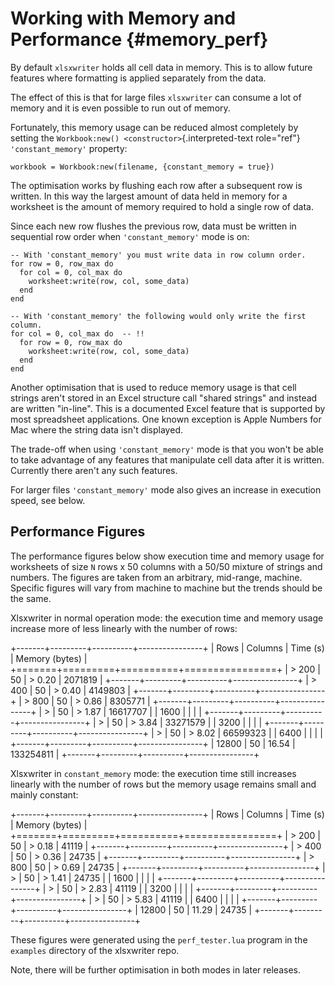 Working with Memory and Performance {#memory_perf}
===================================

By default `xlsxwriter` holds all cell data in memory. This is to allow
future features where formatting is applied separately from the data.

The effect of this is that for large files `xlsxwriter` can consume a
lot of memory and it is even possible to run out of memory.

Fortunately, this memory usage can be reduced almost completely by
setting the `Workbook:new() <constructor>`{.interpreted-text role="ref"}
`'constant_memory'` property:

    workbook = Workbook:new(filename, {constant_memory = true})

The optimisation works by flushing each row after a subsequent row is
written. In this way the largest amount of data held in memory for a
worksheet is the amount of memory required to hold a single row of data.

Since each new row flushes the previous row, data must be written in
sequential row order when `'constant_memory'` mode is on:

    -- With 'constant_memory' you must write data in row column order.
    for row = 0, row_max do
      for col = 0, col_max do
        worksheet:write(row, col, some_data)
      end
    end

    -- With 'constant_memory' the following would only write the first column.
    for col = 0, col_max do  -- !!
      for row = 0, row_max do
        worksheet:write(row, col, some_data)
      end
    end

Another optimisation that is used to reduce memory usage is that cell
strings aren\'t stored in an Excel structure call \"shared strings\" and
instead are written \"in-line\". This is a documented Excel feature that
is supported by most spreadsheet applications. One known exception is
Apple Numbers for Mac where the string data isn\'t displayed.

The trade-off when using `'constant_memory'` mode is that you won\'t be
able to take advantage of any features that manipulate cell data after
it is written. Currently there aren\'t any such features.

For larger files `'constant_memory'` mode also gives an increase in
execution speed, see below.

Performance Figures
-------------------

The performance figures below show execution time and memory usage for
worksheets of size `N` rows x 50 columns with a 50/50 mixture of strings
and numbers. The figures are taken from an arbitrary, mid-range,
machine. Specific figures will vary from machine to machine but the
trends should be the same.

Xlsxwriter in normal operation mode: the execution time and memory usage
increase more of less linearly with the number of rows:

+-------+---------+----------+----------------+
| Rows  | Columns | Time (s) | Memory (bytes) |
+=======+=========+==========+================+
| > 200 | 50      | > 0.20   | 2071819        |
+-------+---------+----------+----------------+
| > 400 | 50      | > 0.40   | 4149803        |
+-------+---------+----------+----------------+
| > 800 | 50      | > 0.86   | 8305771        |
+-------+---------+----------+----------------+
| >     | 50      | > 1.87   | 16617707       |
|  1600 |         |          |                |
+-------+---------+----------+----------------+
| >     | 50      | > 3.84   | 33271579       |
|  3200 |         |          |                |
+-------+---------+----------+----------------+
| >     | 50      | > 8.02   | 66599323       |
|  6400 |         |          |                |
+-------+---------+----------+----------------+
| 12800 | 50      | 16.54    | 133254811      |
+-------+---------+----------+----------------+

Xlsxwriter in `constant_memory` mode: the execution time still increases
linearly with the number of rows but the memory usage remains small and
mainly constant:

+-------+---------+----------+----------------+
| Rows  | Columns | Time (s) | Memory (bytes) |
+=======+=========+==========+================+
| > 200 | 50      | > 0.18   | 41119          |
+-------+---------+----------+----------------+
| > 400 | 50      | > 0.36   | 24735          |
+-------+---------+----------+----------------+
| > 800 | 50      | > 0.69   | 24735          |
+-------+---------+----------+----------------+
| >     | 50      | > 1.41   | 24735          |
|  1600 |         |          |                |
+-------+---------+----------+----------------+
| >     | 50      | > 2.83   | 41119          |
|  3200 |         |          |                |
+-------+---------+----------+----------------+
| >     | 50      | > 5.83   | 41119          |
|  6400 |         |          |                |
+-------+---------+----------+----------------+
| 12800 | 50      | 11.29    | 24735          |
+-------+---------+----------+----------------+

These figures were generated using the `perf_tester.lua` program in the
`examples` directory of the xlsxwriter repo.

Note, there will be further optimisation in both modes in later
releases.
